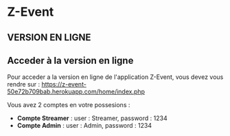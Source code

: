 # Z-Event

## VERSION EN LIGNE

## Acceder à la version en ligne

Pour acceder a la version en ligne de l'application Z-Event, vous devez vous rendre sur : https://z-event-50e72b709bab.herokuapp.com/home/index.php

Vous avez 2 comptes en votre possesions : 

- **Compte Streamer** : user : Streamer, password : 1234
- **Compte Admin** : user : Admin, password : 1234
